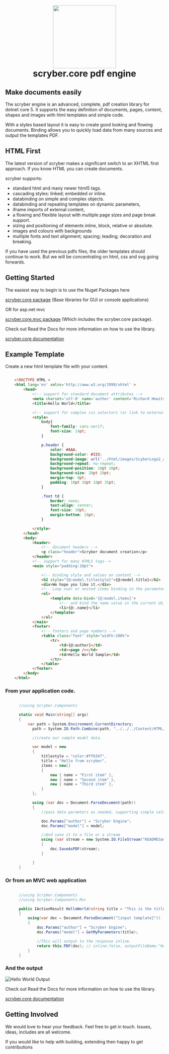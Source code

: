 <h1 align='center'>
    <img height='200' src='https://raw.githubusercontent.com/richard-scryber/scryber.core/master/ScyberLogo2_alpha_small.png'/>
    <br/>
    scryber.core pdf engine
</h1>

## Make documents easily

The scryber engine is an advanced, complete, pdf creation library for dotnet core 5.
It supports the easy definition of documents, pages, content, shapes and images with html templates and simple code. 

With a styles based layout it is easy to create good looking and flowing documents. 
Binding allows you to quickly load data from many sources and output the templates PDF.


## HTML First

The latest version of scryber makes a significant switch to an XHTML first approach.
If you know HTML you can create documents.

scryber supports:

- standard html and many newer html5 tags.
- cascading styles: linked; embedded or inline.
- databinding on simple and complex objects.
- databinding and repeating templates on dynamic parameters,
- iframe imports of external content,
- a flowing and flexible layout with multiple page sizes and page break support.
- sizing and positioning of elements inline, block, relative or absolute.
- images and colours with backgrounds
- multiple fonts and text alignment; spacing; leading; decoration and breaking.

If you have used the previous pdfx files, the older templates should continue to work. But we will be concentrating on html, css and svg going forwards.


## Getting Started

The easiest way to begin is to use the Nuget Packages here

[scryber.core package](https://www.nuget.org/packages/scryber.core/)
(Base libraries for GUI or console applications)

OR for asp.net mvc

[scryber.core.mvc package](https://www.nuget.org/packages/scryber.core.mvc/)
(Which includes the scryber.core package).

Check out Read the Docs for more information on how to use the library.

[scryber.core documentation](https://scrybercore.readthedocs.io/en/latest/)

## Example Template

Create a new html template file with your content.

```html

    <!DOCTYPE HTML >
    <html lang='en' xmlns='http://www.w3.org/1999/xhtml' >
        <head>
            <!-- support for standard document attributes -->
            <meta charset='utf-8' name='author' content='Richard Hewitson' />
            <title>Hello World</title>

            <!-- support for complex css selectors (or link to external style sheets )-->
            <style>
                body{
                    font-family: sans-serif;
                    font-size: 14pt;
                }

                p.header {
                    color: #AAA;
                    background-color: #333;
                    background-image: url('../html/images/ScyberLogo2_alpha_small.png');
                    background-repeat: no-repeat;
                    background-position: 10pt 10pt;
                    background-size: 20pt 20pt;
                    margin-top: 0pt;
                    padding: 10pt 10pt 10pt 35pt;
                }

                .foot td {
                    border: none;
                    text-align: center;
                    font-size: 10pt;
                    margin-bottom: 10pt;
                }

            </style>
        </head>
        <body>
            <header>
                <!-- document headers -->
                <p class="header">Scryber document creation</p>
            </header>
            <!-- support for many HTML5 tags-->
            <main style="padding:10pt">

                <!-- binding style and values on content -->
                <h2 style="{@:model.titlestyle}">{@:model.title}</h2>
                <div>We hope you like it.</div>
                <!-- Loop over or nested items binding in the parameters -->
                <ol>
                    <template data-bind='{@:model.items}'>
                        <!-- and bind the name value in the current object -->
                        <li>{@:.name}</li> 
                    </template>
                </ol>
            </main>
            <footer>
                <!-- footers and page numbers -->
                <table class="foot" style="width:100%">
                    <tr>
                        <td>{@:author}</td>
                        <td><page /></td>
                        <td>Hello World Sample</td>
                    </tr>
                </table>
            </footer>
        </body>
    </html>

```

### From your application code.

```cs

      //using Scryber.Components

      static void Main(string[] args)
      {
          var path = System.Environment.CurrentDirectory;
            path = System.IO.Path.Combine(path, "../../../Content/HTML/READMESample.html");

            //create our sample model data.

            var model = new
            {
                titlestyle = "color:#ff6347",
                title = "Hello from scryber",
                items = new[]
                {
                    new { name = "First item" },
                    new { name = "Second item" },
                    new { name = "Third item" },
                }
            };

            using (var doc = Document.ParseDocument(path))
            {
                //pass data paramters as needed, supporting simple values, arrays or complex classes.

                doc.Params["author"] = "Scryber Engine";
                doc.Params["model"] = model;

                //And save it to a file or a stream
                using (var stream = new System.IO.FileStream("READMESample.pdf", System.IO.FileMode.Create))
                {
                    doc.SaveAsPDF(stream);
                }

            }
      }
```

### Or from an MVC web application

```cs

      //using Scryber.Components
      //using Scryber.Components.Mvc

      public IActionResult HelloWorld(string title = "This is the title")
      {
          using(var doc = Document.ParseDocument("[input template]"))
          {
              doc.Params["author"] = "Scryber Engine";
              doc.Params["model"] = GetMyParameters(title);

              //This will output to the response inline.
              return this.PDF(doc); // inline:false, outputFileName:"HelloWorld.pdf"
          }
      }
```

### And the output

![Hello World Output](https://raw.githubusercontent.com/richard-scryber/scryber.core/svgParsing/docs/images/helloworld.png)

Check out Read the Docs for more information on how to use the library.

[scryber.core documentation](https://scrybercore.readthedocs.io/en/latest/)


## Getting Involved

We would love to hear your feedback. Feel free to get in touch.
Issues, ideas, includes are all welcome.

If you would like to help with building, extending then happy to get contributions

